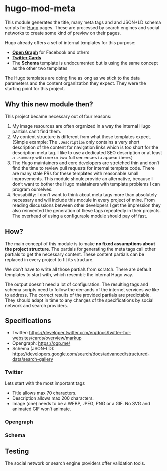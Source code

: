 # hugo-mod-meta

This module generates the title, many meta tags and and JSON+LD schema scripts for [Hugo](https://gohugo.io) pages. These are processed by search engines and social networks to create some kind of preview on their pages.

Hugo already offers a set of internal templates for this purpose:
- [**Open Graph**](https://gohugo.io/templates/internal/#open-graph) for Facebook and others
- [**Twitter Cards**](https://gohugo.io/templates/internal/#twitter-cards)
- The **Schema** template is undocumented but is using the same concept as the other two templates

The Hugo templates are doing fine as long as we stick to the data parameters and the content organization they expect. They were the starting point for this project.

## Why this new module then?

This project became necessary out of four reasons:
1. My image resources are often organized in a way the internal Hugo partials can’t find them.
2. My content structure is different from what these templates expect. (Simple example: The `.Description` only contains a very short description of the content for navigation links which is too short for the description meta tag. I like to use a dedicated SEO description or at least a `.Summary` with one or two full sentences to appear there.) 
3. The Hugo maintainers and core developers are stretched thin and don’t find the time to review pull requests for internal template code. There are many stale PRs for these templates with reasonable small improvements. This module should provide an alternative, because I don’t want to bother the Hugo maintainers with template problems I can program ourselves.
4. Reusability: I don’t want to think about meta tags more than absolutely necessary and will include this module in every project of mine. From reading discussions between other developers I get the impression they also reinvented the generation of these tags repeatedly in their projects. The overhead of using a configurable module should pay off fast.

## How?

The main concept of this module is to make **no fixed assumptions about the project structure**. The partials for generating the meta tags call other partials to get the necessary content. These content partials can be replaced in every project to fit its structure. 

We don’t have to write all those partials from scratch. There are default templates to start with, which resemble the internal Hugo way.  

The output doesn’t need a lot of configuration. The resulting tags and schema scripts need to follow the demands of the internet services we like to address. The correct results of the provided partials are predictable. They should adapt in time to any changes of the specifications by social network and search providers.  

## Specifications 

- Twitter: <https://developer.twitter.com/en/docs/twitter-for-websites/cards/overview/markup> 
- Opengraph: <https://ogp.me/>
- Schema (JSON-LD): <https://developers.google.com/search/docs/advanced/structured-data/search-gallery>

### Twitter
Lets start with the most important tags:
- Title allows max 70 characters.
- Description allows max 200 characters.
- Image (one) needs to be a WEBP, JPEG, PNG or a GIF. No SVG and animated GIF won’t animate.

### Opengraph

### Schema

## Testing
The social network or search engine providers offer validation tools.
